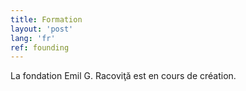 ```yaml
---
title: Formation
layout: 'post'
lang: 'fr'
ref: founding
---
```


La fondation Emil G. Racoviţă est en cours de création.
